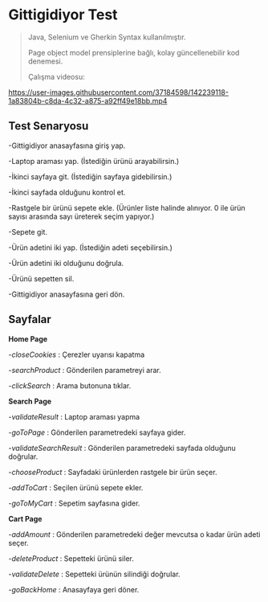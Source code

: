 # Gittigidiyor Test
> Java, Selenium ve Gherkin Syntax kullanılmıştır.
>
> Page object model prensiplerine bağlı, kolay güncellenebilir kod denemesi.
>
>Çalışma videosu: 

https://user-images.githubusercontent.com/37184598/142239118-1a83804b-c8da-4c32-a875-a92ff49e18bb.mp4


## Test Senaryosu

-Gittigidiyor anasayfasına giriş yap.

-Laptop araması yap. (İstediğin ürünü arayabilirsin.)

-İkinci sayfaya git. (İstediğin sayfaya gidebilirsin.)

-İkinci sayfada olduğunu kontrol et.

-Rastgele bir ürünü sepete ekle. (Ürünler liste halinde alınıyor. 0 ile ürün sayısı arasında sayı üreterek seçim yapıyor.)

-Sepete git.

-Ürün adetini iki yap. (İstediğin adeti seçebilirsin.)

-Ürün adetini iki olduğunu doğrula.

-Ürünü sepetten sil.

-Gittigidiyor anasayfasına geri dön.


## Sayfalar

**Home Page**

-*closeCookies* : Çerezler uyarısı kapatma

-*searchProduct* : Gönderilen parametreyi arar.

-*clickSearch* : Arama butonuna tıklar.


**Search Page**

-*validateResult* : Laptop araması yapma

-*goToPage* : Gönderilen parametredeki sayfaya gider.

-*validateSearchResult* : Gönderilen parametredeki sayfada olduğunu doğrular.

-*chooseProduct* : Sayfadaki ürünlerden rastgele bir ürün seçer.

-*addToCart* : Seçilen ürünü sepete ekler.

-*goToMyCart* : Sepetim sayfasına gider.


**Cart Page**

-*addAmount* : Gönderilen parametredeki değer mevcutsa o kadar ürün adeti seçer.

-*deleteProduct* : Sepetteki ürünü siler.

-*validateDelete* : Sepetteki ürünün silindiği doğrular.

-*goBackHome* : Anasayfaya geri döner.
